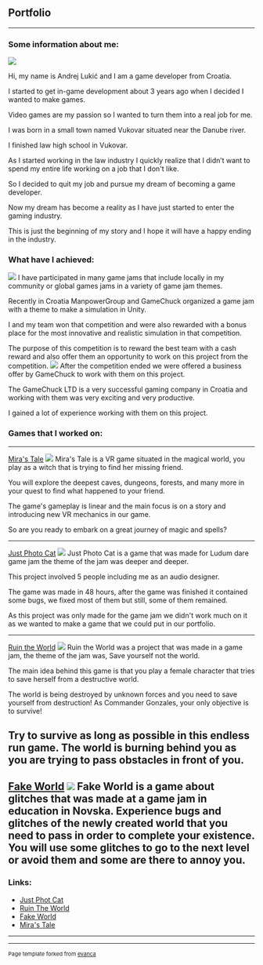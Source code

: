 ## Portfolio

---

### Some information about me: 

[](/sample_page)
<img src="images/Testna_Slika_1.png?raw=true"/>

Hi, my name is Andrej Lukić and I am a game developer from Croatia.

I started to get in-game development about 3 years ago when I decided I wanted to make games.

Video games are my passion so I wanted to turn them into a real job for me.

I was born in a small town named Vukovar situated near the Danube river.

I finished law high school in Vukovar.

As I started working in the law industry I quickly realize that I didn’t want to spend my entire life working on a job that I don't like.

So I decided to quit my job and pursue my dream of becoming a game developer.

Now my dream has become a reality as I have just started to enter the gaming industry.

This is just the beginning of my story and I hope it will have a happy ending in the industry.

### What have I achieved: 

[](/sample_page)
<img src="images/Hakaton_Winner_Picture.png?raw=true"/>
I have participated in many game jams that include locally in my community or global games jams in a variety of game jam themes.

Recently in Croatia ManpowerGroup and GameChuck organized a game jam with a theme to make a simulation in Unity.

I and my team won that competition and were also rewarded with a bonus place for the most innovative and realistic simulation in that competition.

The purpose of this competition is to reward the best team with a cash reward and also offer them an opportunity to work on this project from the competition.
[](/sample_page)
<img src="images/Moja_Hakaton_Slika.png?raw=true"/>
After the competition ended we were offered a business offer by GameChuck to work with them on this project.

The GameChuck LTD is a very successful gaming company in Croatia and working with them was very exciting and very productive.

I gained a lot of experience working with them on this project.

### Games that I worked on:

---
[Mira's Tale](/pdf/sample_presentation.pdf)
<img src="images/Miras_Tale_Picture.png?raw=true"/>
Mira's Tale is a VR game situated in the magical world, you play as a witch that is trying to find her missing friend.

You will explore the deepest caves, dungeons, forests, and many more in your quest to find what happened to your friend.

The game's gameplay is linear and the main focus is on a story and introducing new VR mechanics in our game.

So are you ready to embark on a great journey of magic and spells?

---
[Just Photo Cat](http://example.com/)
<img src="images/Photo_Cat_Picture.png?raw=true"/>
Just Photo Cat is a game that was made for Ludum dare game jam the theme of the jam was deeper and deeper.

This project involved 5 people including me as an audio designer.

The game was made in 48 hours, after the game was finished it contained some bugs, we fixed most of them but still, some of them remained.

As this project was only made for the game jam we didn't work much on it as we wanted to make a game that we could put in our portfolio.

---

[Ruin the World](/sample_page)
<img src="images/Ruin_The_World_Picture.png?raw=true"/>
Ruin the World was a project that was made in a game jam, the theme of the jam was, Save yourself not the world.

The main idea behind this game is that you play a female character that tries to save herself from a destructive world.

The world is being destroyed by unknown forces and you need to save yourself from destruction! As Commander Gonzales, your only objective is to survive!

Try to survive as long as possible in this endless run game. The world is burning behind you as you are trying to pass obstacles in front of you.
---

[Fake World](/sample_page)
<img src="images/Fake_World_Picture.png?raw=true"/>
Fake World is a game about glitches that was made at a game jam in education in Novska. Experience bugs and glitches of the newly created world that you need to pass in order to complete your existence.  You will use some glitches to go to the next level or avoid them and some are there to annoy you.
---


### Links:

- [Just Phot Cat](https://raven-insights.itch.io/just-photo-cat)
- [Ruin The World](https://thedynamitepriest.itch.io/ruin-the-world)
- [Fake World](https://thedynamitepriest.itch.io/fake-world)
- [Mira's Tale](https://youtu.be/J2Sd-hQ5LrE)

---




---
<p style="font-size:11px">Page template forked from <a href="https://github.com/evanca/quick-portfolio">evanca</a></p>
<!-- Remove above link if you don't want to attibute -->
